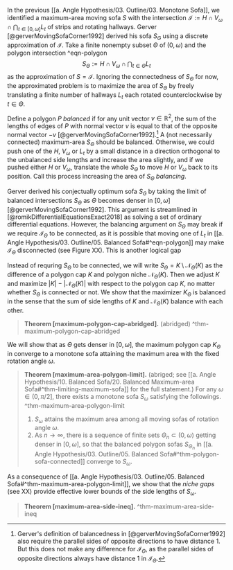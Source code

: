 In the previous [[a. Angle Hypothesis/03. Outline/03. Monotone Sofa]], we identified a maximum-area moving sofa $S$ with the intersection $\mathcal{I} := H \cap V_\omega \cap \bigcap_{t \in [0, \omega]} L_t$ of strips and rotating hallways. Gerver [@gerverMovingSofaCorner1992] derived his sofa $S_G$ using a discrete approximation of $\mathcal{I}$. Take a finite nonempty subset $\Theta$ of $(0, \omega)$ and the polygon intersection ^eqn-polygon
$$
S_\Theta := H \cap V_\omega \cap \bigcap_{t \in \Theta} L_t
$$
as the approximation of $S = \mathcal{I}$. Ignoring the connectedness of $S_\Theta$ for now, the approximated problem is to maximize the area of $S_\Theta$ by freely translating a finite number of hallways $L_t$ each rotated counterclockwise by $t \in \Theta$.

Define a polygon $P$ _balanced_ if for any unit vector $v \in \mathbb{R}^2$, the sum of the lengths of edges of $P$ with normal vector $v$ is equal to that of the opposite normal vector $-v$ [@gerverMovingSofaCorner1992].[^balanced] A (not necessarily connected) maximum-area $S_\Theta$ should be balanced. Otherwise, we could push one of the $H$, $V_\omega$ or $L_t$ by a small distance in a direction orthogonal to the unbalanced side lengths and increase the area slightly, and if we pushed either $H$ or $V_\omega$, translate the whole $S_\Theta$ to move $H$ or $V_\omega$ back to its position. Call this process increasing the area of $S_\Theta$ _balancing_.

Gerver derived his conjectually optimum sofa $S_G$ by taking the limit of balanced intersections $S_\Theta$ as $\Theta$ becomes denser in $[0, \omega]$ [@gerverMovingSofaCorner1992]. This argument is streamlined in [@romikDifferentialEquationsExact2018] as solving a set of ordinary differential equations. However, the balancing argument on $S_\Theta$ may break if we require $\mathcal{I}_\Theta$ to be connected, as it is possible that moving one of $L_t$ in [[a. Angle Hypothesis/03. Outline/05. Balanced Sofa#^eqn-polygon]] may make $\mathcal{I}_\Theta$ disconnected (see Figure XX). This is another logical gap 

Instead of requring $S_{\Theta}$ to be connected, we will write $S_\Theta = K \setminus \mathcal{N}_\Theta(K)$ as the difference of a polygon cap $K$ and polygon niche $\mathcal{N}_\Theta(K)$. Then we adjust $K$ and maximize $|K| - |\mathcal{N}_\Theta(K)|$ with respect to the polygon cap $K$, no matter whether $S_{\Theta}$ is connected or not. We show that the maximizer $K_\Theta$ is balanced in the sense that the sum of side lengths of $K$ and $\mathcal{N}_{\Theta}(K)$ balance with each other.

> __Theorem [maximum-polygon-cap-abridged].__ (abridged)  ^thm-maximum-polygon-cap-abridged

We will show that as $\Theta$ gets denser in $[0,\omega]$, the maximum polygon cap $K_\Theta$ in   converge to a monotone sofa attaining the maximum area with the fixed rotation angle $\omega$.

> __Theorem [maximum-area-polygon-limit].__ (abriged; see [[a. Angle Hypothesis/10. Balanced Sofa/20. Balanced Maximum-area Sofa#^thm-limiting-maximum-sofa]] for the full statement.) For any $\omega \in (0, \pi/2]$, there exists a monotone sofa $S_\omega$ satisfying the followings. ^thm-maximum-area-polygon-limit
> 
> 1. $S_\omega$ attains the maximum area among all moving sofas of rotation angle $\omega$.
> 2. As $n \to \infty$, there is a sequence of finite sets $\Theta_n \subset (0, \omega)$ getting denser in $[0, \omega]$, so that the balanced polygon sofas $S_{\Theta_n}$ in [[a. Angle Hypothesis/03. Outline/05. Balanced Sofa#^thm-polygon-sofa-connected]] converge to $S_\omega$.

As a consequence of [[a. Angle Hypothesis/03. Outline/05. Balanced Sofa#^thm-maximum-area-polygon-limit]], we show that the _niche gaps_ (see XX) provide effective lower bounds of the side lengths of $S_\omega$.

> __Theorem [maximum-area-side-ineq].__  ^thm-maximum-area-side-ineq

[^balanced]: Gerver's definition of balancedness in [@gerverMovingSofaCorner1992] also require the parallel sides of opposite directions to have distance 1. But this does not make any difference for $\mathcal{I}_\Theta$, as the parallel sides of opposite directions always have distance 1 in $\mathcal{I}_\Theta$.